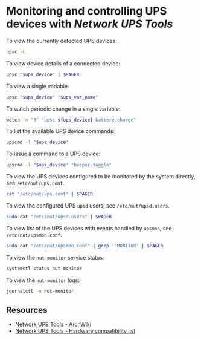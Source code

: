 # Monitoring and controlling UPS devices with *Network UPS Tools*

To view the currently detected UPS devices:

```sh
upsc -L
```

To view device details of a connected device:

```sh
upsc "$ups_device" | $PAGER
```

To view a single variable:

```sh
upsc "$ups_device" "$ups_var_name"
```

To watch periodic change in a single variable:

```sh
watch -n "5" "upsc ${ups_device} battery.charge"
```

To list the available UPS device commands:

```sh
upscmd -l "$ups_device"
```

To issue a command to a UPS device:

```sh
upscmd -l "$ups_device" "beeper.toggle"
```

To view the UPS devices configured to be monitored by the system directly, see `/etc/nut/ups.conf`.
```sh
cat "/etc/nut/ups.conf" | $PAGER
```

To view the configured UPS `upsd` users, see `/etc/nut/upsd.users`.

```sh
sudo cat "/etc/nut/upsd.users" | $PAGER
```

To view list of the UPS devices with events handled by `upsmon`, see `/etc/nut/upsmon.conf`.

```sh
sudo cat "/etc/nut/upsmon.conf" | grep '^MONITOR' | $PAGER
```

To view the `nut-monitor` service status:

```sh
systemctl status nut-monitor
```

To view the `nut-monitor` logs:

```sh
journalctl -u nut-monitor
```

## Resources

-   [Network UPS Tools - ArchWiki](https://wiki.archlinux.org/title/Network_UPS_Tools)
-   [Network UPS Tools - Hardware compatibility list](https://networkupstools.org/stable-hcl.html)
